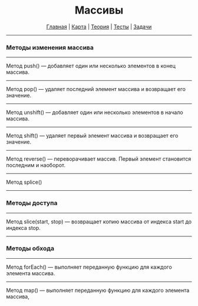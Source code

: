 <div align="center">

# Массивы

[Главная](https://github.com/dollaween/junior-roadmap/)
|
[Карта](/roadmap/README.md)
|
[Теория](/theory/README.md)
|
[Тесты](/tests/README.md)
|
[Задачи](/tasks/README.md)

</div>

---

### Методы изменения массива

---

Метод push() — добавляет один или несколько элементов в конец массива.

---

Метод pop() — удаляет последний элемент массива и возвращает его значение.

---

Метод unshift() — добавляет один или несколько элементов в начало массива.

---

Метод shift() — удаляет первый элемент массива и возвращает его значение.

---

Метод reverse() — переворачивает массив. Первый элемент становится последним и наоборот.

---

Метод splice()

--- 

### Методы доступа

---

Метод slice(start, stop) — возвращает копию массива от индекса start до индекса stop.

---

### Методы обхода

---

Метод forEach() — выполняет переданную функцию для каждого элемента массива.

---

Метод map() — выполняет переданную функцию для каждого элемента массива, 
















